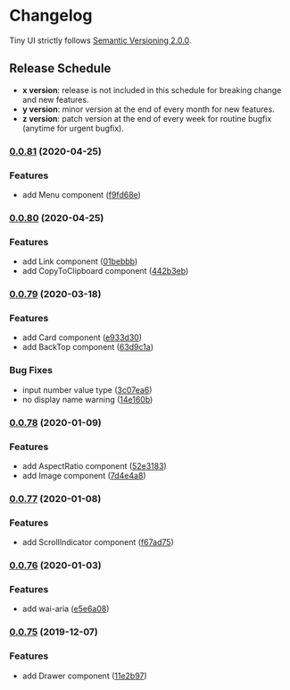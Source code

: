 # Changelog

Tiny UI strictly follows [Semantic Versioning 2.0.0](https://semver.org/).

## Release Schedule
- **x version**: release is not included in this schedule for breaking change and new features.
- **y version**: minor version at the end of every month for new features.
- **z version**: patch version at the end of every week for routine bugfix (anytime for urgent bugfix).


### [0.0.81](https://github.com/wangdicoder/tiny-ui/compare/v0.0.80...v0.0.81) (2020-04-25)


### Features

* add Menu component ([f9fd68e](https://github.com/wangdicoder/tiny-ui/commit/f9fd68e738b20b8de953f4783c1cbe230c13052e))

### [0.0.80](https://github.com/wangdicoder/tiny-ui/compare/v0.0.79...v0.0.80) (2020-04-25)


### Features

* add Link component ([01bebbb](https://github.com/wangdicoder/tiny-ui/commit/01bebbb68e518321c5112bc133469dcd5aa915c2))
* add CopyToClipboard component ([442b3eb](https://github.com/wangdicoder/tiny-ui/commit/442b3eb0d3740ac92699b7c1e0f608bbdb932e5b))

### [0.0.79](https://github.com/wangdicoder/tiny-ui/compare/v0.0.78...v0.0.79) (2020-03-18)


### Features

* add Card component ([e933d30](https://github.com/wangdicoder/tiny-ui/commit/e933d309aa34c7d276054adef4d5b50eea5fba7b))
* add BackTop component ([63d9c1a](https://github.com/wangdicoder/tiny-ui/commit/63d9c1abdc01835d01c1935027e74b12877ae19d))


### Bug Fixes

* input number value type ([3c07ea6](https://github.com/wangdicoder/tiny-ui/commit/3c07ea692302f9dc2f59d729f2e58d943517a0ef))
* no display name warning ([14e160b](https://github.com/wangdicoder/tiny-ui/commit/14e160bbb61a3b57f127a5f6c81ac61d36e1ebb5))

### [0.0.78](https://github.com/wangdicoder/tiny-ui/compare/v0.0.77...v0.0.78) (2020-01-09)


### Features

* add AspectRatio component ([52e3183](https://github.com/wangdicoder/tiny-ui/commit/52e3183e27547c776146901bc252f9bd3002997b))
* add Image component ([7d4e4a8](https://github.com/wangdicoder/tiny-ui/commit/7d4e4a85f5f0719a96b882335f705cada6591848))

### [0.0.77](https://github.com/wangdicoder/tiny-ui/compare/v0.0.76...v0.0.77) (2020-01-08)


### Features

* add ScrollIndicator component ([f67ad75](https://github.com/wangdicoder/tiny-ui/commit/f67ad75a949f0f98f84e333c83330671681f2ce7))

### [0.0.76](https://github.com/wangdicoder/tiny-ui/compare/v0.0.75...v0.0.76) (2020-01-03)


### Features

* add wai-aria ([e5e6a08](https://github.com/wangdicoder/tiny-ui/commit/e5e6a08d14e919d232ea42cdc07471d79cf95b66))

### [0.0.75](https://github.com/wangdicoder/tiny-ui/compare/v0.0.71...v0.0.75) (2019-12-07)


### Features

* add Drawer component ([11e2b97](https://github.com/wangdicoder/tiny-ui/commit/11e2b9721fdd429b367b70a74a7989abc6cf8b7b))
